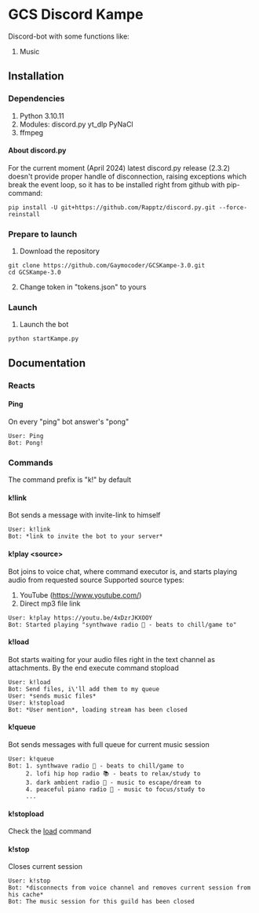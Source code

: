 # GCS Discord Kampe
Discord-bot with some functions like:
1. Music

## Installation
### Dependencies
1. Python 3.10.11
2. Modules: discord.py
            yt_dlp
            PyNaCl
3. ffmpeg
#### About discord.py
For the current moment (April 2024) latest discord.py release (2.3.2) doesn't provide proper handle of disconnection, raising exceptions which break the event loop, so it has to be installed right from github with pip-command:
```
pip install -U git+https://github.com/Rapptz/discord.py.git --force-reinstall
```

### Prepare to launch
1. Download the repository
```
git clone https://github.com/Gaymocoder/GCSKampe-3.0.git
cd GCSKampe-3.0
```
2. Change token in "tokens.json" to yours

### Launch
1. Launch the bot
```
python startKampe.py
```

## Documentation

### Reacts
#### Ping
On every "ping" bot answer's "pong"
```
User: Ping
Bot: Pong!
```

### Commands
The command prefix is "k!" by default
#### k!link
Bot sends a message with invite-link to himself
```
User: k!link
Bot: *link to invite the bot to your server*
```
#### k!play \<source>
Bot joins to voice chat, where command executor is, and starts playing audio from requested source
Supported source types:
1. YouTube (https://www.youtube.com/)
2. Direct mp3 file link
```
User: k!play https://youtu.be/4xDzrJKXOOY
Bot: Started playing "synthwave radio 🌌 - beats to chill/game to"
```
#### k!load
Bot starts waiting for your audio files right in the text channel as attachments. By the end execute command stopload
```
User: k!load
Bot: Send files, i\'ll add them to my queue
User: *sends music files*
User: k!stopload
Bot: *User mention*, loading stream has been closed
```
#### k!queue
Bot sends messages with full queue for current music session
```
User: k!queue
Bot: 1. synthwave radio 🌌 - beats to chill/game to
     2. lofi hip hop radio 📚 - beats to relax/study to
     3. dark ambient radio 🌃 - music to escape/dream to
     4. peaceful piano radio 🎹 - music to focus/study to
     ...
```
#### k!stopload
Check the [load](####load) command
#### k!stop
Closes current session
```
User: k!stop
Bot: *disconnects from voice channel and removes current session from his cache*
Bot: The music session for this guild has been closed
```